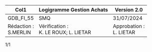 |Col1|Logigramme Gestion Achats|Version 2.0|
|---|---|---|
|GDB_FI_55|SMQ|31/07/2024|
|Rédaction :<br>S.MERLIN|Vérification :<br>K. LE ROUX; L. LIETAR|Approbation :<br>L. LIETAR|


1/1

